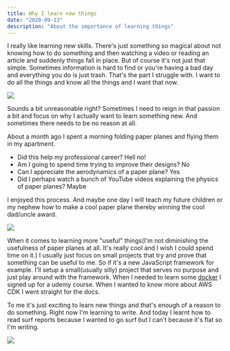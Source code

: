 ```yaml
---
title: Why I learn new things
date: "2020-09-13"
description: "About the importance of learning things"
---
```


I really like learning new skills. There's just something so magical about not knowing how to do something and then watching a video or reading an article and suddenly things fall in place. But of course it's not just that simple. Sometimes information is hard to find or you're having a bad day and everything you do is just trash. That's the part I struggle with. I want to do all the things and know all the things and I want that now.

![](https://media.giphy.com/media/fhAwk4DnqNgw8/giphy.gif)

Sounds a bit unreasonable right? Sometimes I need to reign in that passion a bit and focus on why I actually want to learn something new. And sometimes there needs to be no reason at all.

About a month ago I spent a morning folding paper planes and flying them in my apartment.
- Did this help my professional career? Hell no!
- Am I going to spend time trying to improve their designs? No
- Can I appreciate the aerodynamics of a paper plane? Yes
- Did I perhaps watch a bunch of YouTube videos explaining the physics of paper planes? Maybe

I enjoyed this process. And maybe one day I will teach my future children or my nephew how to make a cool paper plane thereby winning the cool dad/uncle award.

![](https://media.giphy.com/media/kEQfhED6fkTNaPv2nU/giphy.gif)

When it comes to learning more "useful" things(I'm not diminishing the usefulness of paper planes at all. It's really cool and I wish I could spend time on it.) I usually just focus on small projects that try and prove that something can be useful to me. So if it's a new JavaScript framework for example. I'll setup a small(usually silly) project that serves no purpose and just play around with the framework. When I needed to learn some [docker](https://www.udemy.com/course/docker-mastery/) I signed up for a udemy course. When I wanted to know more about AWS CDK I went straight for the docs.

To me it's just exciting to learn new things and that's enough of a reason to do something. Right now I'm learning to write. And today I learnt how to read surf reports because I wanted to go surf but I can't because it's flat so I'm writing.

![](https://media.giphy.com/media/2siarUMYH5tgHaCchv/giphy.gif)
